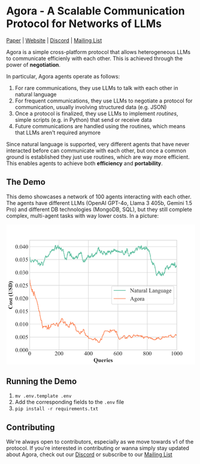 # Agora - A Scalable Communication Protocol for Networks of LLMs
[Paper](.) | [Website](https://agoraprotocol.org) | [Discord](https://discord.gg/MXmfhwQ4FB) | [Mailing List](https://forms.gle/KeCMveoRGx2S3i5CA)

Agora is a simple cross-platform protocol that allows heterogeneous LLMs to communicate efficienly with each other.
This is achieved through the power of **negotiation**.

In particular, Agora agents operate as follows:
1. For rare communications, they use LLMs to talk with each other in natural language
2. For frequent communications, they use LLMs to negotiate a protocol for communication, usually involving structured data (e.g. JSON)
3. Once a protocol is finalized, they use LLMs to implement _routines_, simple scripts (e.g. in Python) that send or receive data
4. Future communications are handled using the routines, which means that LLMs aren't required anymore

Since natural language is supported, very different agents that have never interacted before can communicate with each other, but once a common ground is established they just use routines, which are way more efficient. This enables agents to achieve both **efficiency** and **portability**.

## The Demo

This demo showcases a network of 100 agents interacting with each other. The agents have different LLMs (OpenAI GPT-4o, Llama 3 405b, Gemini 1.5 Pro) and different DB technologies (MongoDB, SQL), but they still complete complex, multi-agent tasks with way lower costs. In a picture:

<img src="./static/readme_comparison.png">


## Running the Demo

1. `mv .env.template .env`
2. Add the corresponding fields to the `.env` file
3. `pip install -r requirements.txt`

## Contributing

We're always open to contributors, especially as we move towards v1 of the protocol. If you're interested in contributing or wanna simply stay updated about Agora, check out our [Discord](https://discord.gg/MXmfhwQ4FB) or subscribe to our [Mailing List](https://forms.gle/KeCMveoRGx2S3i5CA)